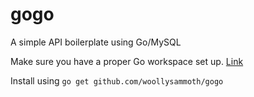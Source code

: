 # gogo
A simple API boilerplate using Go/MySQL

Make sure you have a proper Go workspace set up. [Link](https://github.com/alco/gostart)

Install using `go get github.com/woollysammoth/gogo`
